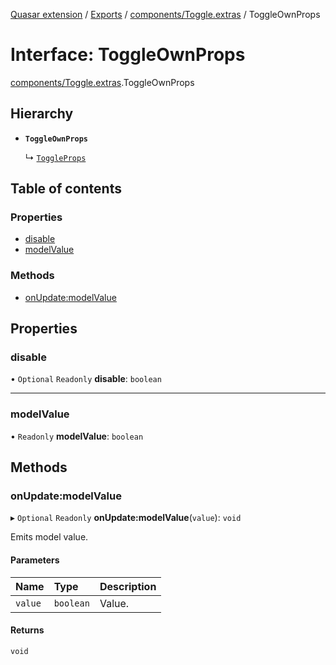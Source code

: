 [Quasar extension](../index.md) / [Exports](../modules.md) / [components/Toggle.extras](../modules/components_Toggle_extras.md) / ToggleOwnProps

# Interface: ToggleOwnProps

[components/Toggle.extras](../modules/components_Toggle_extras.md).ToggleOwnProps

## Hierarchy

- **`ToggleOwnProps`**

  ↳ [`ToggleProps`](components_Toggle_extras.ToggleProps.md)

## Table of contents

### Properties

- [disable](components_Toggle_extras.ToggleOwnProps.md#disable)
- [modelValue](components_Toggle_extras.ToggleOwnProps.md#modelvalue)

### Methods

- [onUpdate:modelValue](components_Toggle_extras.ToggleOwnProps.md#onupdate:modelvalue)

## Properties

### disable

• `Optional` `Readonly` **disable**: `boolean`

___

### modelValue

• `Readonly` **modelValue**: `boolean`

## Methods

### onUpdate:modelValue

▸ `Optional` `Readonly` **onUpdate:modelValue**(`value`): `void`

Emits model value.

#### Parameters

| Name | Type | Description |
| :------ | :------ | :------ |
| `value` | `boolean` | Value. |

#### Returns

`void`
